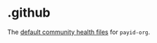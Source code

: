 # .github 

The [default community health files](https://help.github.com/en/github/building-a-strong-community/creating-a-default-community-health-file) for `payid-org`.
